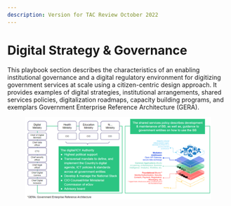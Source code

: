 ```yaml
---
description: Version for TAC Review October 2022
---
```


# Digital Strategy & Governance

This playbook section describes the characteristics of an enabling institutional governance and a digital regulatory environment for digitizing government services at scale using a citizen-centric design approach. It  provides examples of digital strategies, institutional arrangements, shared services policies, digitalization roadmaps, capacity building programs, and exemplars Government Enterprise Reference Architecture (GERA).&#x20;

<figure><img src="../.gitbook/assets/govStack GERA.png" alt=""><figcaption></figcaption></figure>

